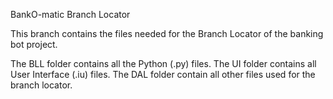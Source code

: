 BankO-matic Branch Locator

This branch contains the files needed for the Branch Locator of the banking bot project.

The BLL folder contains all the Python (.py) files.
The UI folder contains all User Interface (.iu) files.
The DAL folder contain all other files used for the branch locator.
